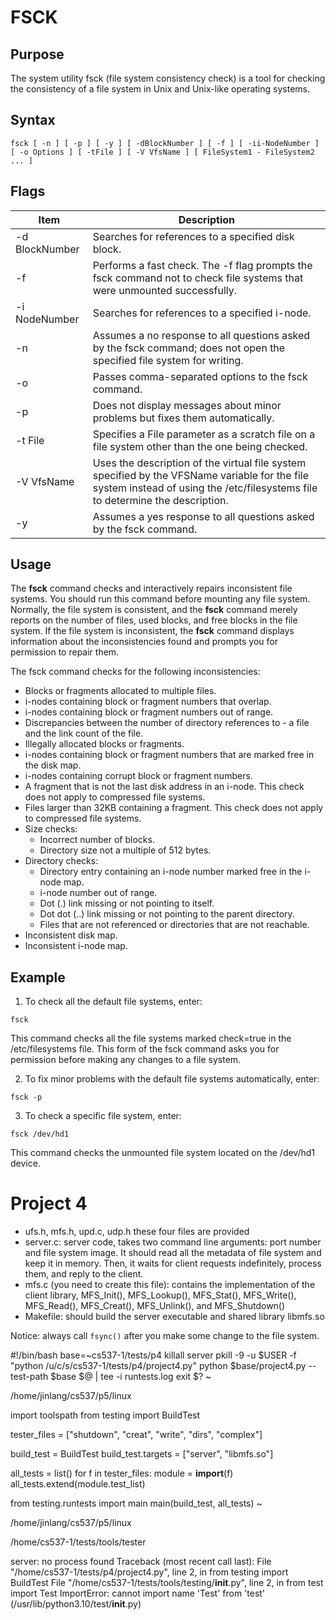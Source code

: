 # FSCK

## Purpose

The system utility fsck (file system consistency check) is a tool for checking the consistency of a file system in Unix and Unix-like operating systems.

## Syntax

`fsck [ -n ] [ -p ] [ -y ] [ -dBlockNumber ] [ -f ] [ -ii-NodeNumber ] [ -o Options ] [ -tFile ] [ -V VfsName ] [ FileSystem1 - FileSystem2 ... ]`

## Flags
| Item | Description |
| ----| ----| 
| -d BlockNumber	| Searches for references to a specified disk block.  |
| -f	| Performs a fast check. The -f flag prompts the fsck command not to check file systems that were unmounted successfully. | 
| -i NodeNumber	| Searches for references to a specified i-node. | 
| -n | Assumes a no response to all questions asked by the fsck command; does not open the specified file system for writing.| 
| -o | Passes comma-separated options to the fsck command. |
| -p | Does not display messages about minor problems but fixes them automatically. |
| -t File	| Specifies a File parameter as a scratch file on a file system other than the one being checked. |
| -V VfsName	| Uses the description of the virtual file system specified by the VFSName variable for the file system instead of using the /etc/filesystems file to determine the description. | 
| -y | Assumes a yes response to all questions asked by the fsck command. | 

## Usage

The **fsck** command checks and interactively repairs inconsistent file systems. You should run this command before mounting any file system. Normally, the file system is consistent, and the **fsck** command merely reports on the number of files, used blocks, and free blocks in the file system. If the file system is inconsistent, the **fsck** command displays information about the inconsistencies found and prompts you for permission to repair them.

The fsck command checks for the following inconsistencies:

- Blocks or fragments allocated to multiple files.
- i-nodes containing block or fragment numbers that overlap.
- i-nodes containing block or fragment numbers out of range.
- Discrepancies between the number of directory references to - a file and the link count of the file.
- Illegally allocated blocks or fragments.
- i-nodes containing block or fragment numbers that are marked free in the disk map.
- i-nodes containing corrupt block or fragment numbers.
- A fragment that is not the last disk address in an i-node. This check does not apply to compressed file systems.
- Files larger than 32KB containing a fragment. This check does not apply to compressed file systems.
- Size checks:
  - Incorrect number of blocks.
  - Directory size not a multiple of 512 bytes.
- Directory checks:
  - Directory entry containing an i-node number marked free in the i-node map.
  - i-node number out of range.
  - Dot (.) link missing or not pointing to itself.
  - Dot dot (..) link missing or not pointing to the parent directory.
  - Files that are not referenced or directories that are not reachable.
- Inconsistent disk map.
- Inconsistent i-node map.


## Example

1. To check all the default file systems, enter:

```
fsck
```

This command checks all the file systems marked check=true in the /etc/filesystems file. This form of the fsck command asks you for permission before making any changes to a file system.

2. To fix minor problems with the default file systems automatically, enter:

```
fsck -p
```

3. To check a specific file system, enter:

```
fsck /dev/hd1
```

This command checks the unmounted file system located on the /dev/hd1 device.


# Project 4

- ufs.h, mfs.h, upd.c, udp.h  these four files are provided
- server.c: server code, takes two command line arguments: port number and file system image. It should read all the metadata of file system and keep it in memory. Then, it waits for client requests indefinitely, process them, and reply to the client.
- mfs.c (you need to create this file): contains the implementation of the client library, MFS_Init(), MFS_Lookup(), MFS_Stat(), MFS_Write(), MFS_Read(), MFS_Creat(), MFS_Unlink(), and MFS_Shutdown()
- Makefile: should build the server executable and shared library libmfs.so

Notice: always call `fsync()` after you make some change to the file system.



#!/bin/bash
base=~cs537-1/tests/p4
killall server
pkill -9 -u $USER -f "python /u/c/s/cs537-1/tests/p4/project4.py"
python $base/project4.py --test-path $base $@ | tee -i runtests.log
exit $?
~


/home/jinlang/cs537/p5/linux


import toolspath
from testing import BuildTest

tester_files = ["shutdown", "creat", "write", "dirs", "complex"]

build_test = BuildTest
build_test.targets = ["server", "libmfs.so"]

all_tests = list()
for f in tester_files:
  module = __import__(f)
  all_tests.extend(module.test_list)

from testing.runtests import main
main(build_test, all_tests)
~

/home/jinlang/cs537/p5/linux

/home/cs537-1/tests/tools/tester


server: no process found
Traceback (most recent call last):
  File "/home/cs537-1/tests/p4/project4.py", line 2, in <module>
    from testing import BuildTest
  File "/home/cs537-1/tests/tools/testing/__init__.py", line 2, in <module>
    from test import Test
ImportError: cannot import name 'Test' from 'test' (/usr/lib/python3.10/test/__init__.py)
